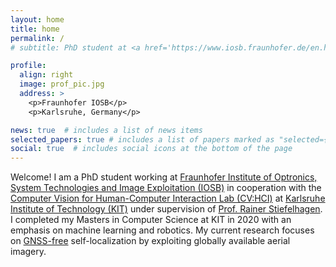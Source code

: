 ```yaml
---
layout: home
title: home
permalink: /
# subtitle: PhD student at <a href='https://www.iosb.fraunhofer.de/en.html'>Fraunhofer IOSB</a> and <a href='https://www.kit.edu/'>KIT</a>.

profile:
  align: right
  image: prof_pic.jpg
  address: >
    <p>Fraunhofer IOSB</p>
    <p>Karlsruhe, Germany</p>

news: true  # includes a list of news items
selected_papers: true # includes a list of papers marked as "selected={true}"
social: true  # includes social icons at the bottom of the page
---
```


Welcome! I am a PhD student working at [Fraunhofer Institute of Optronics, System Technologies and Image Exploitation (IOSB)](https://www.iosb.fraunhofer.de/en.html) in cooperation with the [Computer Vision for Human-Computer Interaction Lab (CV:HCI)](https://cvhci.anthropomatik.kit.edu/) at [Karlsruhe Institute of Technology (KIT)](https://www.kit.edu/) under supervision of [Prof. Rainer Stiefelhagen](https://cvhci.anthropomatik.kit.edu/people.php). I completed my Masters in Computer Science at KIT in 2020 with an emphasis on machine learning and robotics. My current research focuses on [GNSS-free](https://en.wikipedia.org/wiki/Satellite_navigation) self-localization by exploiting globally available aerial imagery.
